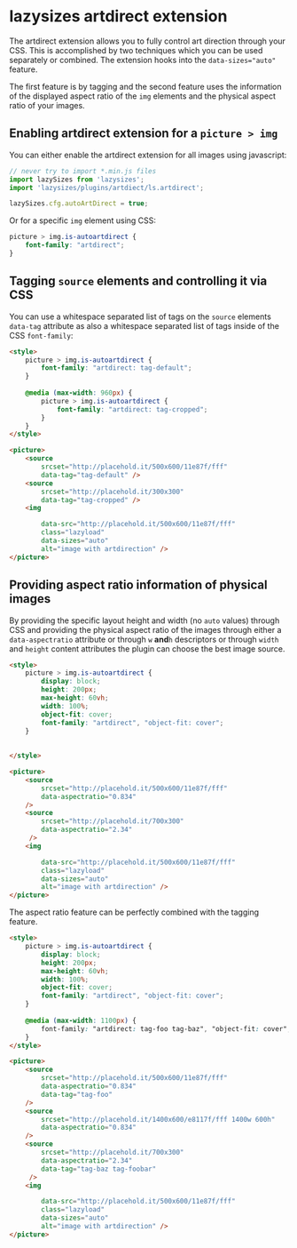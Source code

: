 # lazysizes artdirect extension

The artdirect extension allows you to fully control art direction through your CSS. This is accomplished by two techniques which you can be used separately or combined. The extension hooks into the `data-sizes="auto"` feature.

The first feature is by tagging and the second feature uses the information of the displayed aspect ratio of the `img` elements and the physical aspect ratio of your images.

## Enabling artdirect extension for a ``picture > img``

You can either enable the artdirect extension for all images using javascript:

```js
// never try to import *.min.js files 
import lazySizes from 'lazysizes';
import 'lazysizes/plugins/artdiect/ls.artdirect';

lazySizes.cfg.autoArtDirect = true;
```

Or for a specific `img` element using CSS:

```css
picture > img.is-autoartdirect {
	font-family: "artdirect";
}
```

## Tagging `source` elements and controlling it via CSS

You can use a whitespace separated list of tags on the `source` elements `data-tag` attribute as also a whitespace separated list of tags inside of the CSS `font-family`:

```html
<style>
	picture > img.is-autoartdirect {
    	font-family: "artdirect: tag-default";
    }
    
    @media (max-width: 960px) {
    	picture > img.is-autoartdirect {
        	font-family: "artdirect: tag-cropped";
        }
    }
</style>

<picture>
	<source
		srcset="http://placehold.it/500x600/11e87f/fff"
		data-tag="tag-default" />
	<source
		srcset="http://placehold.it/300x300"
		data-tag="tag-cropped" />
    <img

        data-src="http://placehold.it/500x600/11e87f/fff"
        class="lazyload"
        data-sizes="auto"
        alt="image with artdirection" />
</picture>
```

## Providing aspect ratio information of physical images

By providing the specific layout height and width (no `auto` values) through CSS and providing the physical aspect ratio of the images through either a `data-aspectratio` attribute or through `w` **and**`h` descriptors or through `width` and `height` content attributes the plugin can choose the best image source.

```html
<style>
	picture > img.is-autoartdirect {
		display: block;
		height: 200px;
		max-height: 60vh;
		width: 100%;
		object-fit: cover;
    	font-family: "artdirect", "object-fit: cover";
    }
    
    
</style>

<picture>
	<source
		srcset="http://placehold.it/500x600/11e87f/fff"
		data-aspectratio="0.834"
	/>
	<source
		srcset="http://placehold.it/700x300"
		data-aspectratio="2.34"
	 />
    <img

        data-src="http://placehold.it/500x600/11e87f/fff"
        class="lazyload"
        data-sizes="auto"
        alt="image with artdirection" />
</picture>
```

The aspect ratio feature can be perfectly combined with the tagging feature.

```html
<style>
	picture > img.is-autoartdirect {
		display: block;
		height: 200px;
		max-height: 60vh;
		width: 100%;
		object-fit: cover;
    	font-family: "artdirect", "object-fit: cover";
    }
    
    @media (max-width: 1100px) {
    	font-family: "artdirect: tag-foo tag-baz", "object-fit: cover";
    }
</style>

<picture>
	<source
		srcset="http://placehold.it/500x600/11e87f/fff"
		data-aspectratio="0.834"
		data-tag="tag-foo"
	/>
	<source
		srcset="http://placehold.it/1400x600/e8117f/fff 1400w 600h"
		data-aspectratio="0.834"
	/>
	<source
		srcset="http://placehold.it/700x300"
		data-aspectratio="2.34"
		data-tag="tag-baz tag-foobar"
	 />
    <img

        data-src="http://placehold.it/500x600/11e87f/fff"
        class="lazyload"
        data-sizes="auto"
        alt="image with artdirection" />
</picture>
```

 
